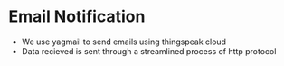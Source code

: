 # Email Notification

- We use yagmail to send emails using thingspeak cloud
- Data recieved is sent through a streamlined process of http protocol

